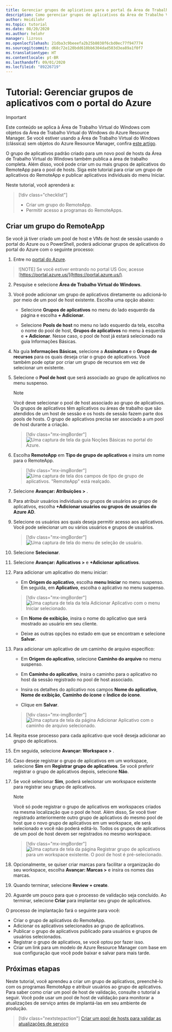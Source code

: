 ```yaml
---
title: Gerenciar grupos de aplicativos para o portal da Área de Trabalho Virtual do Windows – Azure
description: Como gerenciar grupos de aplicativos da Área de Trabalho Virtual do Windows com o portal do Azure.
author: Heidilohr
ms.topic: tutorial
ms.date: 08/20/2020
ms.author: helohr
manager: lizross
ms.openlocfilehash: 21dba3c9beeefa2b25b8038f6cbd0ec77f947774
ms.sourcegitcommit: d68c72e120bdd610bb6304dad503d3ea89a1f0f7
ms.translationtype: HT
ms.contentlocale: pt-BR
ms.lasthandoff: 09/01/2020
ms.locfileid: "89226719"
---
```

# <a name="tutorial-manage-app-groups-with-the-azure-portal"></a>Tutorial: Gerenciar grupos de aplicativos com o portal do Azure

>[!IMPORTANT]
>Este conteúdo se aplica à Área de Trabalho Virtual do Windows com objetos da Área de Trabalho Virtual do Windows do Azure Resource Manager. Se você estiver usando a Área de Trabalho Virtual do Windows (clássica) sem objetos do Azure Resource Manager, confira [este artigo](./virtual-desktop-fall-2019/manage-app-groups-2019.md).

O grupo de aplicativos padrão criado para um novo pool de hosts da Área de Trabalho Virtual do Windows também publica a área de trabalho completa. Além disso, você pode criar um ou mais grupos de aplicativos do RemoteApp para o pool de hosts. Siga este tutorial para criar um grupo de aplicativos do RemoteApp e publicar aplicativos individuais do menu Iniciar.

Neste tutorial, você aprenderá a:

> [!div class="checklist"]
> * Criar um grupo do RemoteApp.
> * Permitir acesso a programas do RemoteApps.

## <a name="create-a-remoteapp-group"></a>Criar um grupo do RemoteApp

Se você já tiver criado um pool de host e VMs de host de sessão usando o portal do Azure ou o PowerShell, poderá adicionar grupos de aplicativos do portal do Azure com o seguinte processo:

1.  Entre no [portal do Azure](https://portal.azure.com/).
   
   >![NOTE] Se você estiver entrando no portal US Gov, acesse [https://portal.azure.us/](https://portal.azure.us/).

2.  Pesquise e selecione **Área de Trabalho Virtual do Windows**.

3. Você pode adicionar um grupo de aplicativos diretamente ou adicioná-lo por meio de um pool de host existente. Escolha uma opção abaixo:

    - Selecione **Grupos de aplicativos** no menu do lado esquerdo da página e escolha **+ Adicionar**.

    - Selecione **Pools de host** no menu no lado esquerdo da tela, escolha o nome do pool de host, **Grupos de aplicativos** no menu à esquerda e **+ Adicionar**. Nesse caso, o pool de host já estará selecionado na guia Informações Básicas.

4. Na guia **Informações Básicas**, selecione a **Assinatura** e o **Grupo de recursos** para os quais deseja criar o grupo de aplicativos. Você também pode optar por criar um grupo de recursos em vez de selecionar um existente.

5. Selecione o **Pool de host** que será associado ao grupo de aplicativos no menu suspenso.

    >[!NOTE]
    >Você deve selecionar o pool de host associado ao grupo de aplicativos. Os grupos de aplicativos têm aplicativos ou áreas de trabalho que são atendidos de um host de sessão e os hosts de sessão fazem parte dos pools de hosts. O grupo de aplicativos precisa ser associado a um pool de host durante a criação.

    > [!div class="mx-imgBorder"]
    > ![Uma captura de tela da guia Noções Básicas no portal do Azure.](media/basics-tab.png)

6. Escolha **RemoteApp** em **Tipo de grupo de aplicativos** e insira um nome para o RemoteApp.

      > [!div class="mx-imgBorder"]
      > ![Uma captura de tela dos campos de tipo de grupo de aplicativos. "RemoteApp" está realçado.](media/remoteapp-button.png)

7.  Selecione **Avançar: Atribuições >** .

8.  Para atribuir usuários individuais ou grupos de usuários ao grupo de aplicativos, escolha **+Adicionar usuários ou grupos de usuários do Azure AD**.

9.  Selecione os usuários aos quais deseja permitir acesso aos aplicativos. Você pode selecionar um ou vários usuários e grupos de usuários.

     > [!div class="mx-imgBorder"]
     > ![Uma captura de tela do menu de seleção de usuário.](media/select-users.png)

10.  Selecione **Selecionar**.

11.  Selecione **Avançar: Aplicativos >** e **+Adicionar aplicativos**.

12.  Para adicionar um aplicativo do menu iniciar:

      - Em **Origem do aplicativo**, escolha **menu Iniciar** no menu suspenso. Em seguida, em **Aplicativo**, escolha o aplicativo no menu suspenso.

     > [!div class="mx-imgBorder"]
     > ![Uma captura de tela da tela Adicionar Aplicativo com o menu Iniciar selecionado.](media/add-app-start.png)

      - Em **Nome de exibição**, insira o nome do aplicativo que será mostrado ao usuário em seu cliente.

      - Deixe as outras opções no estado em que se encontram e selecione **Salvar**.

13.  Para adicionar um aplicativo de um caminho de arquivo específico:

      - Em **Origem do aplicativo**, selecione **Caminho do arquivo** no menu suspenso.

      - Em **Caminho do aplicativo**, insira o caminho para o aplicativo no host da sessão registrado no pool de host associado.

      - Insira os detalhes do aplicativo nos campos **Nome do aplicativo**, **Nome de exibição**, **Caminho do ícone** e **Índice do ícone**.

      - Clique em **Salvar**.

     > [!div class="mx-imgBorder"]
     > ![Uma captura de tela da página Adicionar Aplicativo com o caminho de arquivo selecionado.](media/add-app-file.png)

14.  Repita esse processo para cada aplicativo que você deseja adicionar ao grupo de aplicativos.

15.  Em seguida, selecione **Avançar: Workspace >** .

16.  Caso deseje registrar o grupo de aplicativos em um workspace, selecione **Sim** em **Registrar grupo de aplicativos**. Se você preferir registrar o grupo de aplicativos depois, selecione **Não**.

17.  Se você selecionar **Sim**, poderá selecionar um workspace existente para registrar seu grupo de aplicativos.

       >[!NOTE]
       >Você só pode registrar o grupo de aplicativos em workspaces criados na mesma localização que o pool de host. Além disso, Se você tiver registrado anteriormente outro grupo de aplicativos do mesmo pool de host que o novo grupo de aplicativos em um workspace, ele será selecionado e você não poderá editá-lo. Todos os grupos de aplicativos de um pool de host devem ser registrados no mesmo workspace.

     > [!div class="mx-imgBorder"]
     > ![Uma captura de tela da página Registrar grupo de aplicativos para um workspace existente. O pool de host é pré-selecionado.](media/register-existing.png)

18.  Opcionalmente, se quiser criar marcas para facilitar a organização do seu workspace, escolha **Avançar: Marcas >** e insira os nomes das marcas.

19.  Quando terminar, selecione **Review + create**.

20.  Aguarde um pouco para que o processo de validação seja concluído. Ao terminar, selecione **Criar** para implantar seu grupo de aplicativos.

O processo de implantação fará o seguinte para você:

- Criar o grupo de aplicativos do RemoteApp.
- Adicionar os aplicativos selecionados ao grupo de aplicativos.
- Publicar o grupo de aplicativos publicado para usuários e grupos de usuários selecionados.
- Registrar o grupo de aplicativos, se você optou por fazer isso.
- Criar um link para um modelo de Azure Resource Manager com base em sua configuração que você pode baixar e salvar para mais tarde.

## <a name="next-steps"></a>Próximas etapas

Neste tutorial, você aprendeu a criar um grupo de aplicativos, preenchê-lo com os programas RemoteApp e atribuir usuários ao grupo de aplicativos. Para saber como criar um pool de host de validação, consulte o tutorial a seguir. Você pode usar um pool de host de validação para monitorar a atualizações de serviço antes de implantá-las em seu ambiente de produção.

> [!div class="nextstepaction"]
> [Criar um pool de hosts para validar as atualizações de serviço](./create-validation-host-pool.md)
